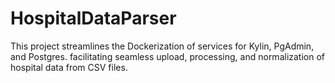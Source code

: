 # HospitalDataParser
This project streamlines the Dockerization of services for Kylin, PgAdmin, and Postgres. facilitating seamless upload, processing, and normalization of hospital data from CSV files.
